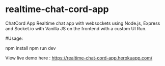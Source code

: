 # realtime-chat-cord-app

ChatCord App
Realtime chat app with websockets using Node.js, Express and Socket.io with Vanilla JS on the frontend with a custom UI Run.

#Usage:

npm install
npm run dev

View live demo here : https://realtime-chat-cord-app.herokuapp.com/

